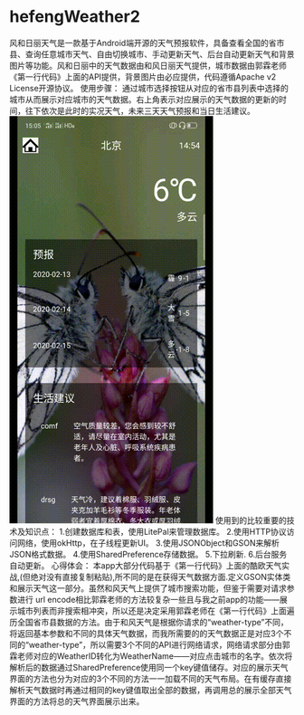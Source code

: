 # hefengWeather2
风和日丽天气是一款基于Android端开源的天气预报软件，具备查看全国的省市县、查询任意城市天气、自由切换城市、手动更新天气、后台自动更新天气和背景图片等功能。风和日丽中的天气数据由和风日丽天气提供，城市数据由郭霖老师《第一行代码》上面的API提供，背景图片由必应提供，代码遵循Apache v2 License开源协议。
使用步骤：
通过城市选择按钮从对应的省市县列表中选择的城市从而展示对应城市的天气数据。右上角表示对应展示的天气数据的更新的时间，往下依次是此时的实况天气，未来三天天气预报和当日生活建议。
![image](https://github.com/WYhy53/UIPractice/blob/master/hefeng.gif)
使⽤到的⽐较重要的技术及知识点：
1.创建数据库和表，使用LitePal来管理数据库。
2.使用HTTP协议访问网络，使用okHttp，在子线程更新UI。
3.使用JSONObject和GSON来解析JSON格式数据。
4.使用SharedPreference存储数据。
5.下拉刷新.
6.后台服务自动更新。
⼼得体会：
本app大部分代码基于《第一行代码》上面的酷欧天气实战,(但绝对没有直接复制粘贴),所不同的是在获得天气数据方面.定义GSON实体类和展示天气这一部分。虽然和风天气上提供了城市搜索功能，但鉴于需要对请求参数进行 url encode相比郭霖老师的方法较复杂一些且与我之前app的功能——展示城市列表而非搜索相冲突，所以还是决定采用郭霖老师在《第一行代码》上面遍历全国省市县数据的方法。由于和风天气是根据你请求的“weather-type”不同，将返回基本参数和不同的具体天气数据，而我所需要的的天气数据正是对应3个不同的“weather-type”，所以需要3个不同的API进行网络请求，网络请求部分由郭霖老师对应的WeatherID转化为WeatherName——对应点击城市的名字。依次将解析后的数据通过SharedPreference使用同一个key键值储存。对应的展示天气界面的方法也分为对应的3个不同的方法一一加载不同的天气布局。在有缓存直接解析天气数据时再通过相同的key键值取出全部的数据，再调用总的展示全部天气界面的方法将总的天气界面展示出来。
